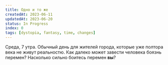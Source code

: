 ```yaml
---
title: Одно и то же
createdAt: 2023-06-11
updatedAt: 2023-06-20
status: In Progress
index: 0
tags: [dystopia, fantasy, time, changes]
---
```


Среда, 7 утра. Обычный день для жителей города, которые уже полтора века не живут реальностю. Как далеко может завести
человека боязнь перемен? Насколько сильно боитесь перемен **вы**?
